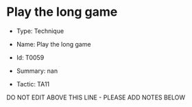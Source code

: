 # Play the long game

* Type: Technique

* Name: Play the long game

* Id: T0059

* Summary: nan

* Tactic: TA11

DO NOT EDIT ABOVE THIS LINE - PLEASE ADD NOTES BELOW
